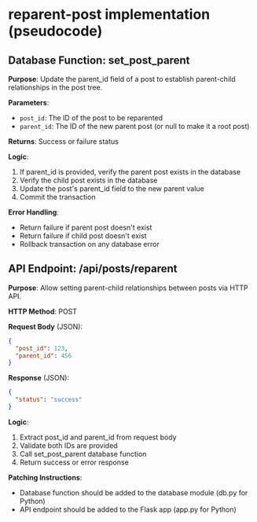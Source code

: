 # reparent-post implementation (pseudocode)

## Database Function: set_post_parent

**Purpose**: Update the parent_id field of a post to establish parent-child relationships in the post tree.

**Parameters**:
- `post_id`: The ID of the post to be reparented
- `parent_id`: The ID of the new parent post (or null to make it a root post)

**Returns**: Success or failure status

**Logic**:
1. If parent_id is provided, verify the parent post exists in the database
2. Verify the child post exists in the database
3. Update the post's parent_id field to the new parent value
4. Commit the transaction

**Error Handling**:
- Return failure if parent post doesn't exist
- Return failure if child post doesn't exist
- Rollback transaction on any database error

## API Endpoint: /api/posts/reparent

**Purpose**: Allow setting parent-child relationships between posts via HTTP API.

**HTTP Method**: POST

**Request Body** (JSON):
```json
{
  "post_id": 123,
  "parent_id": 456
}
```

**Response** (JSON):
```json
{
  "status": "success"
}
```

**Logic**:
1. Extract post_id and parent_id from request body
2. Validate both IDs are provided
3. Call set_post_parent database function
4. Return success or error response

**Patching Instructions**:
- Database function should be added to the database module (db.py for Python)
- API endpoint should be added to the Flask app (app.py for Python)

